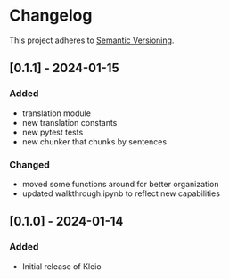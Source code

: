 # Changelog
This project adheres to [Semantic Versioning](https://semver.org/spec/v2.0.0.html). 

## [0.1.1] - 2024-01-15
### Added
- translation module
- new translation constants
- new pytest tests
- new chunker that chunks by sentences

### Changed
- moved some functions around for better organization
- updated walkthrough.ipynb to reflect new capabilities

## [0.1.0] - 2024-01-14
### Added
- Initial release of Kleio
